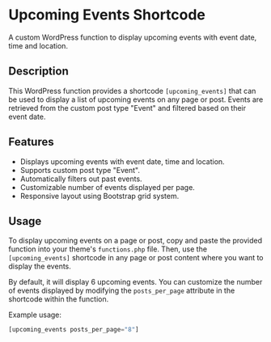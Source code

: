 # Upcoming Events Shortcode

A custom WordPress function to display upcoming events with event date, time and location. 

## Description

This WordPress function provides a shortcode `[upcoming_events]` that can be used to display a list of upcoming events on any page or post. Events are retrieved from the custom post type "Event" and filtered based on their event date.

## Features

- Displays upcoming events with event date, time and location.
- Supports custom post type "Event".
- Automatically filters out past events.
- Customizable number of events displayed per page.
- Responsive layout using Bootstrap grid system.

## Usage

To display upcoming events on a page or post, copy and paste the provided function into your theme's `functions.php` file. Then, use the `[upcoming_events]` shortcode in any page or post content where you want to display the events.

By default, it will display 6 upcoming events. You can customize the number of events displayed by modifying the `posts_per_page` attribute in the shortcode within the function.

Example usage:

```php
[upcoming_events posts_per_page="8"]
